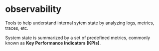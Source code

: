# observability
Tools to help understand internal sytem state by analyzing logs, metrics, traces, etc.

System state is summarized by a set of predefined metrics, commonly known as **Key Performance Indicators (KPIs)**.
